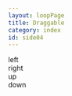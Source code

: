 ```yaml
---
layout: loopPage
title: Draggable
category: index
id: side04
---
```


<div id="dragArea" class="row">
	<div id="dragDiv" class="draggable"></div>
</div>

<div class="row attribute-row">
	<div id="attribute-left" class="col-xs-3 attribute">left</div>
	<div id="attribute-right" class="col-xs-3 attribute">right</div>
	<div id="attribute-up" class="col-xs-3 attribute">up</div>
	<div id="attribute-down" class="col-xs-3 attribute">down</div>
</div>
